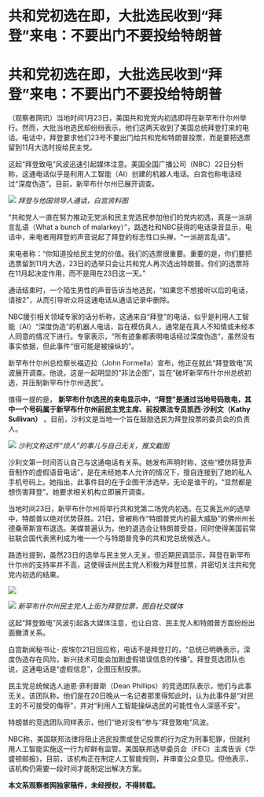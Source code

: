 # 共和党初选在即，大批选民收到“拜登”来电：不要出门不要投给特朗普

# 共和党初选在即，大批选民收到“拜登”来电：不要出门不要投给特朗普

（观察者网讯）当地时间1月23日，美国共和党党内初选即将在新罕布什尔州举行。然而，大批当地选民却纷纷表示，他们这两天收到了美国总统拜登打来的电话。电话中，拜登要求他们23号不要出门给共和党和特朗普投票，而是要把选票留到11月大选时投给民主党。

这起“拜登致电”风波迅速引起媒体注意。美国全国广播公司（NBC）22日分析称，这通电话似乎是利用人工智能（AI）创建的机器人电话。白宫也称电话经过“深度伪造”。目前，新罕布什尔州已展开调查。

![](https://inews.gtimg.com/om_bt/OEzPLe74pTHMjoZbj_f2mVUD0ZKTpReVYxSXMUCtkMscoAA/1000)
_拜登与他国领导人通话，白宫资料图_

“共和党人一直在努力推动无党派和民主党选民参加他们的党内初选，真是一派胡言乱语（What a bunch of
malarkey）”，路透社和NBC获得的电话录音显示，电话中，来电者用拜登的声音说起了拜登的标志性口头禅，“一派胡言乱语”。

来电者称：“你知道投给民主党的价值。我们的选票很重要。重要的是，你们要把选票留到11月大选，23日的选举只会让共和党人再次选出特朗普。你们的选票将在11月起决定作用，而不是用在23日这一天。”

通话结束时，一个陌生男性的声音告诉当地选民，“如果您不想接听以后的电话，请按2”，从而引导听众将这通电话从通话记录中删除。

NBC援引相关领域专家的话分析称，这通来自“拜登”的电话，似乎是利用人工智能（AI）“深度伪造”的机器人电话，旨在模仿真人，通常是在真人不知情或未经本人同意的情况下进行。专家表示，“所有迹象都表明电话经过深度伪造”，虽然没有事实依据，但此事件“很可能是被操纵的”。

新罕布什尔州总检察长福迈拉（John
Formella）宣布，他正在就此“拜登致电”风波展开调查。他说，这是一起明显的“非法企图”，旨在“破坏新罕布什尔州总统初选，并压制新罕布什尔州选民”。

值得一提的是， **新罕布什尔选民的来电显示中，“拜登”是通过当地号码致电，其中一个号码属于新罕布什尔州前民主党主席、前投票法专员凯西·沙利文（Kathy
Sullivan）** 。目前，沙利文是当地一个旨在鼓励选民为拜登投票的委员会的负责人。

![](https://inews.gtimg.com/om_bt/OQGjQWSI3UiGa6DP4S62-kBheIX8895nLxRcZlgRPNuA4AA/1000)
_沙利文称这件“烦人”的事儿与自己无关，推文截图_

沙利文第一时间否认自己与这通电话有关系。她发布声明时称，这些“模仿拜登声音制作的虚假语音电话”，是在未经她本人允许的情况下，擅自连接到了她的私人手机号码上。她指出，此事件目的在于企图干涉选举，无论是谁干的，“显然都是想伤害拜登”。她要求相关机构立即展开调查。

当地时间23日，新罕布什尔州将举行共和党第二场党内初选。在艾奥瓦州的选举中，特朗普以绝对优势获胜。21日，曾被称作“特朗普党内的最大威胁”的佛州州长德桑蒂斯宣布退选。美媒普遍认为，他的退选会让特朗普受益，同时使得美国前常驻联合国代表黑利成为唯一一个与特朗普竞争的共和党总统候选人。

路透社提到，虽然23日的选举与民主党人无关。但近期民调显示，拜登在新罕布什尔州的支持率并不高，这使得该州民主党人积极为拜登拉票，并密切关注共和党党内初选的结果。

![](https://inews.gtimg.com/om_bt/O60sN8_JoDpa_J2j7x15iUXSllq91g1Nq2yCnRVLNKCNIAA/1000)

![](https://inews.gtimg.com/om_bt/OhayJYBCOTqNQ5YIqsuiW0_epteDtVDOfUKO2RC4wJm50AA/1000)
_新罕布什尔州民主党人上街为拜登拉票，图自社交媒体_

这起“拜登致电”风波引起各大媒体注意，也让白宫、民主党人和特朗普方面纷纷出面撇清关系。

白宫新闻秘书让-
皮埃尔21日回应称，电话不是拜登打的，“总统已明确表示，深度伪造存在风险，新兴技术可能会加剧虚假错误信息的传播”。拜登竞选团队也说，这通电话是“虚假信息”，企图压制投票。

民主党总统候选人迪恩·菲利普斯（Dean
Phillips）的竞选团队表示，他们与此事无关。该团队称，他们是在20日晚从一名记者那里得知此时，认为此事件是“对民主的不可接受的侮辱”，并对“利用人工智能操纵选民的可能性令人深感不安”。

特朗普的竞选团队同样表示，他们“绝对没有”参与“拜登致电”风波。

NBC称，美国联邦法律将阻止选民投票或登记投票的行为定为刑事犯罪，但就利用人工智能实施这一行为却鲜有监管。美国联邦选举委员会（FEC）主席告诉《华盛顿邮报》，目前，该机构正在制定人工智能规则，并审查公众意见。但他表示，该机构仍需要一段时间才能制定出解决方案。

**本文系观察者网独家稿件，未经授权，不得转载。**

